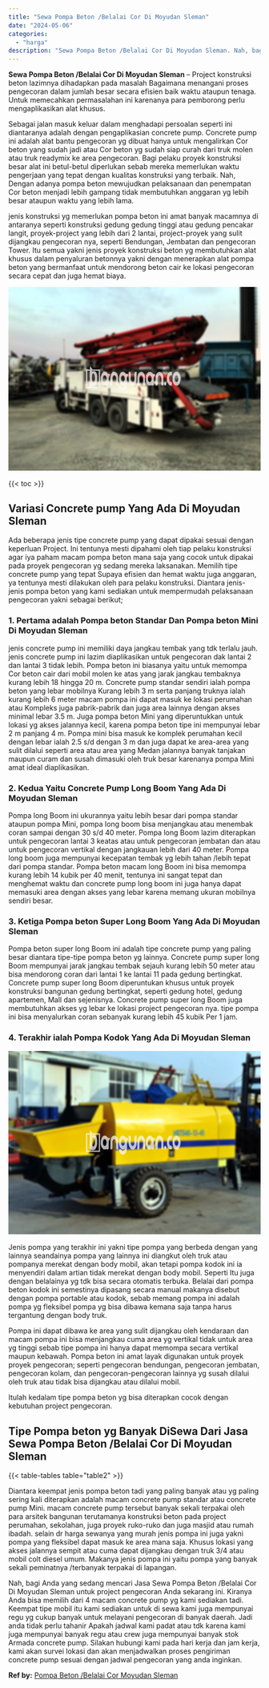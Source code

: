 ```yaml
---
title: "Sewa Pompa Beton /Belalai Cor Di Moyudan Sleman"
date: "2024-05-06"
categories: 
  - "harga"
description: "Sewa Pompa Beton /Belalai Cor Di Moyudan Sleman. Nah, bagi Anda yang sedang mencari Jasa Sewa Pompa Beton /Belalai Cor Di Moyudan Sleman untuk project pengec..."
---
```


**Sewa Pompa Beton /Belalai Cor Di Moyudan Sleman** – Project konstruksi beton lazimnya dihadapkan pada masalah Bagaimana menangani proses pengecoran dalam jumlah besar secara efisien baik waktu ataupun tenaga. Untuk memecahkan permasalahan ini karenanya para pemborong perlu mengaplikasikan alat khusus.

Sebagai jalan masuk keluar dalam menghadapi persoalan seperti ini diantaranya adalah dengan pengaplikasian concrete pump. Concrete pump ini adalah alat bantu pengecoran yg dibuat hanya untuk mengalirkan Cor beton yang sudah jadi atau Cor beton yg sudah siap curah dari truk molen atau truk readymix ke area pengecoran. Bagi pelaku proyek konstruksi besar alat ini betul-betul diperlukan sebab mereka memerlukan waktu pengerjaan yang tepat dengan kualitas konstruksi yang terbaik. Nah, Dengan adanya pompa beton mewujudkan pelaksanaan dan penempatan Cor beton menjadi lebih gampang tidak membutuhkan anggaran yg lebih besar ataupun waktu yang lebih lama.

jenis konstruksi yg memerlukan pompa beton ini amat banyak macamnya di antaranya seperti konstruksi gedung gedung tinggi atau gedung pencakar langit, proyek-project yang lebih dari 2 lantai, project-proyek yang sulit dijangkau pengecoran nya, seperti Bendungan, Jembatan dan pengecoran Tower. Itu semua yakni jenis proyek konstruksi beton yg membutuhkan alat khusus dalam penyaluran betonnya yakni dengan menerapkan alat pompa beton yang bermanfaat untuk mendorong beton cair ke lokasi pengecoran secara cepat dan juga hemat biaya.

![Sewa Pompa Beton /Belalai Cor Di Moyudan Sleman](/images/sewa-concrete-pump-23.png)

{{< toc >}}

## Variasi Concrete pump Yang Ada Di Moyudan Sleman

Ada beberapa jenis tipe concrete pump yang dapat dipakai sesuai dengan keperluan Project. Ini tentunya mesti dipahami oleh tiap pelaku konstruksi agar iya paham macam pompa beton mana saja yang cocok untuk dipakai pada proyek pengecoran yg sedang mereka laksanakan. Memilih tipe concrete pump yang tepat Supaya efisien dan hemat waktu juga anggaran, ya tentunya mesti dilakukan oleh para pelaku konstruksi. Diantara jenis-jenis pompa beton yang kami sediakan untuk mempermudah pelaksanaan pengecoran yakni sebagai berikut;

### 1\. Pertama adalah Pompa beton Standar Dan Pompa beton Mini Di Moyudan Sleman

jenis concrete pump ini memiliki daya jangkau tembak yang tdk terlalu jauh. jenis concrete pump ini lazim diaplikasikan untuk pengecoran dak lantai 2 dan lantai 3 tidak lebih. Pompa beton ini biasanya yaitu untuk memompa Cor beton cair dari mobil molen ke atas yang jarak jangkau tembaknya kurang lebih 18 hingga 20 m. Concrete pump standar sendiri ialah pompa beton yang lebar mobilnya Kurang lebih 3 m serta panjang truknya ialah kurang lebih 6 meter macam pompa ini dapat masuk ke lokasi perumahan atau Kompleks juga pabrik-pabrik dan juga area lainnya dengan akses minimal lebar 3.5 m. Juga pompa beton Mini yang diperuntukkan untuk lokasi yg akses jalannya kecil, karena pompa beton tipe ini mempunyai lebar 2 m panjang 4 m. Pompa mini bisa masuk ke komplek perumahan kecil dengan lebar ialah 2.5 s/d dengan 3 m dan juga dapat ke area-area yang sulit dilalui seperti area atau area yang Medan jalannya banyak tanjakan maupun curam dan susah dimasuki oleh truk besar karenanya pompa Mini amat ideal diaplikasikan.

### 2\. Kedua Yaitu Concrete Pump Long Boom Yang Ada Di Moyudan Sleman

Pompa long Boom ini ukurannya yaitu lebih besar dari pompa standar ataupun pompa Mini, pompa long boom bisa menjangkau atau menembak coran sampai dengan 30 s/d 40 meter. Pompa long Boom lazim diterapkan untuk pengecoran lantai 3 keatas atau untuk pengecoran jembatan dan atau untuk pengecoran vertikal dengan jangkauan lebih dari 40 meter. Pompa long boom juga mempunyai kecepatan tembak yg lebih tahan /lebih tepat dari pompa standar. Pompa beton macam long Boom ini bisa memompa kurang lebih 14 kubik per 40 menit, tentunya ini sangat tepat dan menghemat waktu dan concrete pump long boom ini juga hanya dapat memasuki area dengan akses yang lebar karena memang ukuran mobilnya sendiri besar.

### 3\. Ketiga Pompa beton Super Long Boom Yang Ada Di Moyudan Sleman

Pompa beton super long Boom ini adalah tipe concrete pump yang paling besar diantara tipe-tipe pompa beton yg lainnya. Concrete pump super long Boom mempunyai jarak jangkau tembak sejauh kurang lebih 50 meter atau bisa mendorong coran dari lantai 1 ke lantai 11 pada gedung bertingkat. Concrete pump super long Boom diperuntukan khusus untuk proyek konstruksi bangunan gedung bertingkat, seperti gedung hotel, gedung apartemen, Mall dan sejenisnya. Concrete pump super long Boom juga membutuhkan akses yg lebar ke lokasi project pengecoran nya. tipe pompa ini bisa menyalurkan coran sebanyak kurang lebih 45 kubik Per 1 jam.

### 4\. Terakhir ialah Pompa Kodok Yang Ada Di Moyudan Sleman

![Sewa Pompa Beton /Belalai Cor Di Moyudan Sleman](/images/sewa-concrete-pump-20.png)

Jenis pompa yang terakhir ini yakni tipe pompa yang berbeda dengan yang lainnya seandainya pompa yang lainnya ini diangkut oleh truk atau pompanya merekat dengan body mobil, akan tetapi pompa kodok ini ia menyendiri dalam artian tidak merekat dengan body mobil. Seperti Itu juga dengan belalainya yg tdk bisa secara otomatis terbuka. Belalai dari pompa beton kodok ini semestinya dipasang secara manual makanya disebut dengan pompa portable atau kodok, sebab memang pompa ini adalah pompa yg fleksibel pompa yg bisa dibawa kemana saja tanpa harus tergantung dengan body truk.

Pompa ini dapat dibawa ke area yang sulit dijangkau oleh kendaraan dan macam pompa ini bisa menjangkau cuma area yg vertikal tidak untuk area yg tinggi sebab tipe pompa ini hanya dapat memompa secara vertikal maupun kebawah. Pompa beton ini amat layak digunakan untuk proyek proyek pengecoran; seperti pengecoran bendungan, pengecoran jembatan, pengecoran kolam, dan pengecoran-pengecoran lainnya yg susah dilalui oleh truk atau tidak bisa dijangkau atau dilalui mobil.

Itulah kedalam tipe pompa beton yg bisa diterapkan cocok dengan kebutuhan project pengecoran.

## Tipe Pompa beton yg Banyak DiSewa Dari Jasa Sewa Pompa Beton /Belalai Cor Di Moyudan Sleman

{{< table-tables table="table2" >}}

Diantara keempat jenis pompa beton tadi yang paling banyak atau yg paling sering kali diterapkan adalah macam concrete pump standar atau concrete pump Mini. macam concrete pump tersebut banyak sekali terpakai oleh para arsitek bangunan terutamanya konstruksi beton pada project perumahan, sekolahan, juga proyek ruko-ruko dan juga masjid atau rumah ibadah. selain dr harga sewanya yang murah jenis pompa ini juga yakni pompa yang fleksibel dapat masuk ke area mana saja. Khusus lokasi yang akses jalannya sempit atau cuma dapat dijangkau dengan truk 3/4 atau mobil colt diesel umum. Makanya jenis pompa ini yaitu pompa yang banyak sekali peminatnya /terbanyak terpakai di lapangan.

Nah, bagi Anda yang sedang mencari Jasa Sewa Pompa Beton /Belalai Cor Di Moyudan Sleman untuk project pengecoran Anda sekarang ini. Kiranya Anda bisa memilih dari 4 macam concrete pump yg kami sediakan tadi. Keempat tipe mobil itu kami sediakan untuk di sewa kami juga mempunyai regu yg cukup banyak untuk melayani pengecoran di banyak daerah. Jadi anda tidak perlu tahanir Apakah jadwal kami padat atau tdk karena kami juga mempunyai banyak regu atau crew juga mempunyai banyak stok Armada concrete pump. Silakan hubungi kami pada hari kerja dan jam kerja, kami akan survei lokasi dan akan menjadwalkan proses pengiriman concrete pump sesuai dengan jadwal pengecoran yang anda inginkan.

**Ref by:** [Pompa Beton /Belalai Cor Moyudan Sleman](https://id.wikipedia.org/wiki/Pompa)
